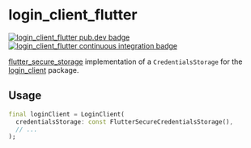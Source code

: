 # login_client_flutter

[![login_client_flutter pub.dev badge][login_client_flutter-pub-badge]][login_client_flutter-pub-badge-link]
[![login_client_flutter continuous integration badge][login_client_flutter-build-badge]][login_client_flutter-build-badge-link]

[flutter_secure_storage] implementation of a `CredentialsStorage` for the [login_client] package.

## Usage

```dart
final loginClient = LoginClient(
  credentialsStorage: const FlutterSecureCredentialsStorage(),
  // ...
);
```
[login_client_flutter-pub-badge]: https://img.shields.io/pub/v/login_client_flutter
[login_client_flutter-pub-badge-link]: https://pub.dev/packages/login_client_flutter
[login_client_flutter-build-badge]: https://img.shields.io/github/workflow/status/leancodepl/flutter_corelibrary/login_client_flutter%2520test
[login_client_flutter-build-badge-link]: https://github.com/leancodepl/flutter_corelibrary/actions?query=workflow%3A%22login_client_flutter+test%22
[flutter_secure_storage]: https://github.com/mogol/flutter_secure_storage
[login_client]: https://github.com/leancodepl/flutter_corelibrary/tree/master/packages/login_client

